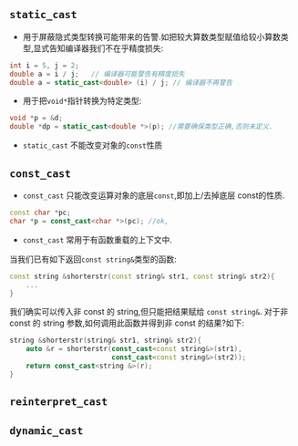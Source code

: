 ## `static_cast`

- 用于屏蔽隐式类型转换可能带来的告警.如把较大算数类型赋值给较小算数类型,显式告知编译器我们不在乎精度损失:

```C++
int i = 5, j = 2;
double a = i / j;   // 编译器可能警告有精度损失
double a = static_cast<double> (i) / j; // 编译器不再警告
```

- 用于把`void*`指针转换为特定类型:

```C++
void *p = &d;
double *dp = static_cast<double *>(p); //需要确保类型正确,否则未定义.
```

- `static_cast` 不能改变对象的`const`性质

## `const_cast`

- `const_cast` 只能改变运算对象的底层`const`,即加上/去掉底层 const的性质.

```C++
const char *pc;
char *p = const_cast<char *>(pc); //ok,
```

- `const_cast` 常用于有函数重载的上下文中.

当我们已有如下返回`const string&`类型的函数:

```C++
const string &shorterstr(const string& str1, const string& str2){
    ...
}
```

我们确实可以传入非 const 的 string,但只能把结果赋给 `const string&`. 对于非 const 的 string 参数,如何调用此函数并得到非 const 的结果?如下:

```C++
string &shorterstr(string& str1, string& str2){
    auto &r = shorterstr(const_cast<const string&>(str1),
                         const_cast<const string&>(str2));
    return const_cast<string &>(r);
}
```

## `reinterpret_cast` 


## `dynamic_cast` 